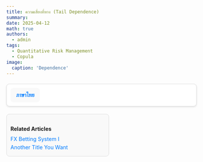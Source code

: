 ```yaml
---
title: ความเสี่ยงที่หาง (Tail Dependence)
summary: 
date: 2025-04-12
math: true
authors:
  - admin
tags:
  - Quantitative Risk Management
  - Copula
image:
  caption: 'Dependence'
---
```

<details style="margin: 20px 0; padding: 0; border: 1px solid #ddd; border-radius: 8px; background-color: white; max-width: 900px; box-shadow: 0 2px 4px rgba(0, 0, 0, 0.1);">
    <summary style="cursor: pointer; font-weight: bold; font-size: 14px; color: #007bff; padding: 10px 15px; background-color: #f9f9f9; border-radius: 8px; text-align: center; display: inline-block; margin: 10px;">
        ภาษาไทย
    </summary>

<div style="font-size: 16px;">

# 📉 Tail Dependence – เมื่อเกิดวิกฤต ความสัมพันธ์เชิงเส้นล้มเหลว แล้วเราจะทำอย่างไร?

🎯 หากคุณเป็นหนึ่งในผู้ที่สามารถรอดพ้นจากความผันผวนของตลาดหุ้นสหรัฐฯ และสินทรัพย์ดิจิทัลในสัปดาห์ที่ผ่านมา — บทความนี้คือสิ่งที่คุณควรอ่านต่อ

บทความนี้นำเสนอแนวคิดเรื่อง **Tail Dependence** หรือ “ความสัมพันธ์ในหางของการแจกแจงร่วม” ซึ่งเป็นเครื่องมือสำคัญในเชิงสถิติและการวิเคราะห์ความเสี่ยงเชิงปริมาณ (Quantitative Risk Analysis)

---

## [1/6] 📆 เหตุการณ์สำคัญในตลาดหุ้นสหรัฐฯ สัปดาห์ที่ผ่านมา

ในวันที่ 3 เมษายน 2025 ตลาดหุ้นสหรัฐฯ เผชิญกับความผันผวนอย่างรุนแรง:

- ดัชนี **S&P 500** ลดลงกว่า **4.84%**
- ดัชนี **NASDAQ** ลดลงกว่า **5.97%**

ต่อมาในวันที่ 9 เมษายน 2025 ประธานาธิบดีโดนัลด์ ทรัมป์ได้ประกาศ **ชะลอการขึ้นภาษีเพิ่มเติม (ยกเว้นกับจีน)**  
ส่งผลให้ตลาดพลิกกลับอย่างรุนแรง:

- **S&P 500** ฟื้นตัวขึ้น **9.5%**
- **NASDAQ** เพิ่มขึ้นถึง **12.2%** ภายในวันเดียว

---

## [2/6] 🔄 ความสัมพันธ์ของสินทรัพย์เปลี่ยนไปอย่างไร?

โดยทั่วไป นักลงทุนมักเข้าใจว่า:

> *หากสินทรัพย์สองรายการมีค่า Pearson Correlation ต่ำ พอร์ตการลงทุนจะมีความเสี่ยงรวมลดลง*

อย่างไรก็ตาม เหตุการณ์ "Trump Tariff 2025" แสดงให้เห็นว่า  
**ความสัมพันธ์เชิงเส้น** ที่วัดในช่วงปกติอาจ **ล้มเหลว** ในช่วงวิกฤต

📌 *ตัวอย่าง*: จาก *รูปที่ 1*  
- ผลตอบแทนรายวันของ **IBM** และ **MSFT** โดยปกติมี Pearson correlation ~0.2  
- แต่ในช่วงเกิดเหตุการณ์ Tariff — ค่า correlation พุ่งขึ้นถึง 0.8  
- 👉 สะท้อนว่าพอร์ตที่ดู "diversified" กลับประสบความเสียหายพร้อมกัน

---

## [3/6] ❗ นิยามของ Tail Dependence

ในโลกของ Math-Stat-Quant ความสัมพันธ์ไม่ได้จำกัดเพียง Pearson Correlation  
เครื่องมืออื่น ๆ ที่ถูกใช้ได้แก่: Kendall's Tau, Concordance, Directional Dependence และ **Tail Dependence**

**Tail Dependence** วัดว่า:

> *“เมื่อหนึ่งในตัวแปรร่วงหนัก (หรือพุ่งแรง) อีกตัวจะตามไปหรือไม่?”*

เช่น หากตลาดหุ้นร่วงแรงในหางซ้ายของการแจกแจง Tail Dependence ช่วยวิเคราะห์ว่าสินทรัพย์อื่นจะมีแนวโน้มร่วงตามหรือไม่

### ประเภทของ Tail Dependence:

- **Lower Tail Dependence**: วัดโอกาสที่สินทรัพย์จะร่วงพร้อมกัน
- **Upper Tail Dependence**: วัดโอกาสที่สินทรัพย์จะพุ่งแรงพร้อมกัน

---

## [4/6] 🧪 ตัวอย่างจากข้อมูลจริง

ข้อมูลระหว่าง **IBM** และ **MSFT** สะท้อนลักษณะของ Tail Dependence อย่างชัดเจน

- ในภาวะปกติ ค่า correlation อยู่ในระดับต่ำ (~0.2)
- แต่ในช่วงที่ตลาดตกหนักและฟื้นตัวแรง ทั้งสองสินทรัพย์มีพฤติกรรมเหมือนกัน

📌 จาก *รูปที่ 1 Panel 3*:  
- ความถี่ของจุดใน **มุมล่างซ้าย** แสดงถึง **Lower Tail Dependence**  
- ความถี่ของจุดใน **มุมขวาบน** แสดงถึง **Upper Tail Dependence**

แม้ในช่วงกุมภาพันธ์–เมษายน 2025 จะมี Tail Dependence ไม่มาก  
แต่หากพิจารณา *ข้อมูลย้อนหลังตั้งแต่ปี 2000* (*รูปที่ 2 Panel 3*)  
พบว่าแม้ **correlation โดยรวมจะต่ำ** แต่มี **Upper Tail Dependence** ที่สังเกตได้ชัด  
👉 เวลาขึ้นแรงมักไปด้วยกัน แต่เวลาลงแรงอาจไม่ลงพร้อมกัน

---

## [5/6] 🛠️ การประยุกต์ใช้ Tail Dependence

### 📊 การบริหารพอร์ตการลงทุน (Portfolio Risk Management)
- ใช้เพื่อประเมินว่า สินทรัพย์ที่ดูแตกต่างกัน จะพังพร้อมกันในช่วงวิกฤตหรือไม่
- ตัวอย่าง: หุ้นพลังงานและหุ้นเทคโนโลยี แม้ดูไม่สัมพันธ์กัน แต่เมื่อเกิด shock ระดับมหภาค เช่น COVID-19 หรือ Trump Tariff — ทั้งคู่ร่วงพร้อมกัน

### 🏦 การบริหารเงินทุนของสถาบันการเงิน (Capital Management)
- Tail Dependence ถูกใช้ในการประเมิน **Value-at-Risk (VaR)** และ **Expected Shortfall** ให้แม่นยำขึ้น
- โดยเฉพาะกับพอร์ตสินทรัพย์ที่มีพฤติกรรมร่วมที่ไม่เป็นเชิงเส้น

---

## [6/6] 🧠 การคำนวณ Tail Dependence

Tail Dependence สามารถนิยามได้สองรูปแบบที่สำคัญ:

1. **นิยามผ่าน Copula Function**  
2. **นิยามผ่าน Conditional Probability** (แบบ intuitive สำหรับการตีความ)

ทั้งสองแนวทางให้ความเข้าใจลึกซึ้งเกี่ยวกับ **โครงสร้างความสัมพันธ์เชิงสุดขั้ว (extreme dependence structure)** ระหว่างตัวแปรสุ่ม

---

### 🟥 1. Lower Tail Dependence (λ<sub>L</sub>)

วัดความน่าจะเป็นที่ \( X \) และ \( Y \) จะ **ลดลงอย่างรุนแรงพร้อมกัน**

\[
\lambda_L = \lim_{u \to 0^+} \mathbb{P}\left( Y \leq F_Y^{-1}(u) \,\middle|\, X \leq F_X^{-1}(u) \right)
\]

🔍 **คำอธิบายตัวแปร**:

| สัญลักษณ์ | ความหมาย |
|------------|-----------|
| \( X, Y \) | ตัวแปรสุ่มสองตัว เช่น ผลตอบแทนของสินทรัพย์ |
| \( F_X, F_Y \) | ฟังก์ชันสะสมความน่าจะเป็น (CDF) ของแต่ละตัวแปร |
| \( F_X^{-1}(u), F_Y^{-1}(u) \) | ค่าควอนไทล์ที่ระดับ \( u \) เช่น ค่าที่ต่ำกว่าร้อยละ \( u \) ของข้อมูล |
| \( u \to 0^+ \) | มองที่ค่าต่ำมาก (บริเวณหางซ้ายของการแจกแจง) เช่น \( u = 0.01 \) หรือ \( 0.001 \) |

✨ ใช้เพื่อดูว่า  
> “ถ้า \( X \) ร่วงหนักมากๆ แล้ว \( Y \) จะมีแนวโน้มร่วงตามหรือไม่?”

---

### 🟩 2. Upper Tail Dependence (λ<sub>U</sub>)

วัดความน่าจะเป็นที่ \( X \) และ \( Y \) จะ **พุ่งขึ้นแรงพร้อมกัน**

\[
\lambda_U = \lim_{u \to 1^-} \mathbb{P}\left( Y > F_Y^{-1}(u) \,\middle|\, X > F_X^{-1}(u) \right)
\]

🔍 **คำอธิบายตัวแปร**:

| สัญลักษณ์ | ความหมาย |
|------------|-----------|
| \( u \to 1^- \) | มองที่ค่าที่สูงมาก (บริเวณหางขวาของการแจกแจง) เช่น \( u = 0.99 \) หรือ \( 0.999 \) |
| ตัวแปรอื่น ๆ | เหมือนกับนิยามใน \( \lambda_L \) |

✨ ใช้เพื่อดูว่า  
> “ถ้า \( X \) พุ่งขึ้นแรงมากๆ แล้ว \( Y \) จะพุ่งขึ้นตามหรือไม่?”

---

### 🔄 สรุปเปรียบเทียบสองนิยาม:

| นิยาม | สูตร (แบบ Copula) | สูตร (แบบ Conditional Prob.) |
|-------|---------------------|------------------------------|
| Lower Tail (λ<sub>L</sub>) | \( \lambda_L = \lim_{u \to 0^+} \frac{C(u,u)}{u} \) | \( \lambda_L = \lim_{u \to 0^+} \mathbb{P}(Y \leq F_Y^{-1}(u) \mid X \leq F_X^{-1}(u)) \) |
| Upper Tail (λ<sub>U</sub>) | \( \lambda_U = \lim_{u \to 1^-} \frac{1 - 2u + C(u,u)}{1 - u} \) | \( \lambda_U = \lim_{u \to 1^-} \mathbb{P}(Y > F_Y^{-1}(u) \mid X > F_X^{-1}(u)) \) |

---

📌 ทั้งสองนิยามให้ผลลัพธ์เทียบเคียงกันได้ในเชิงพฤติกรรม Tail Risk  
แต่แบบที่สอง (Conditional Probability) **ตีความง่ายกว่า** และเหมาะกับการอธิบายเชิงประยุกต์ในเชิงพอร์ตและระบบการเงิน

---

✍️  
**พศิน มรุปัณฑ์ธร, Ph.D, CQF**  
Quantitative Risk Researcher | Financial Mathematics



---

**พศิน มรุปัณฑ์ธร, Ph.D, CQF**  
*Quantitative Researcher | Risk Analytics | Financial Mathematics*

</div>
</details>

<div style="padding: 10px; border: 1px solid #ddd; border-radius: 8px; background-color: #f9f9f9; max-width: 250px;">
    <h4 style="margin-bottom: 10px; font-weight: bold;">Related Articles</h4>
    <ul style="list-style: none; padding: 0; margin: 0; font-size: 14px;">
        <li style="margin-bottom: 5px;">
            <a href="/content/post/copula-intro/" style="color: #007bff; text-decoration: none;">FX Betting System I</a>
        </li>
        <li style="margin-bottom: 5px;">
            <a href="/content/post/copula-intro/" style="color: #007bff; text-decoration: none;">Another Title You Want</a>
        </li>
    </ul>
</div>
